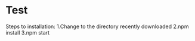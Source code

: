 # Test
Steps to installation:
1.Change to the directory recently downloaded
2.npm install
3.npm start
